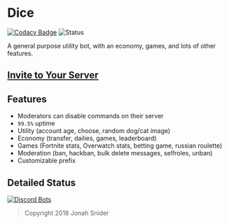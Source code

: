 # Dice

[![Codacy Badge](https://api.codacy.com/project/badge/Grade/c687f0ddd3a341d69108257b0ccfd60e)](https://www.codacy.com/app/PizzaFox/dice?utm_source=github.com&utm_medium=referral&utm_content=PizzaFox/dice&utm_campaign=badger)
![Status](https://discordbots.org/api/widget/status/388191157869477888.png)

A general purpose utility bot, with an economy, games, and lots of other features.

## [Invite to Your Server](https://discordapp.com/oauth2/authorize?client_id=388191157869477888&permissions=8&scope=bot)

## Features

* Moderators can disable commands on their server
* `99.5%` uptime
* Utility (account age, choose, random dog/cat image)
* Economy (transfer, dailies, games, leaderboard)
* Games (Fortnite stats, Overwatch stats, betting game, russian roulette)
* Moderation (ban, hackban, bulk delete messages, selfroles, unban)
* Customizable prefix

## Detailed Status

[![Discord Bots](https://discordbots.org/api/widget/388191157869477888.svg)](https://discordbots.org/bot/388191157869477888)

> Copyright 2018 Jonah Snider
